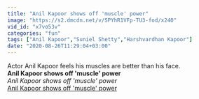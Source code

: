 ```yaml
---
title: "Anil Kapoor shows off 'muscle' power"
image: "https://s2.dmcdn.net/v/SPYhR1VFp-TU3-fod/x240"
vid_id: "x7vo53v"
categories: "fun"
tags: ["Anil Kapoor","Suniel Shetty","Harshvardhan Kapoor"]
date: "2020-08-26T11:29:04+03:00"
---
```

Actor Anil Kapoor feels his muscles are better than his face.<br><b>Anil Kapoor shows off 'muscle' power</b><br> <i>Anil Kapoor shows off 'muscle' power</i><br> <u>Anil Kapoor shows off 'muscle' power</u>
